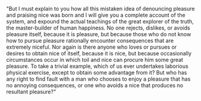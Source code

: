 "But I must explain to you how all this mistaken idea of
denouncing pleasure and praising nice was born and I will give
you a complete account of the system, and expound the actual
 teachings of the great explorer of the truth, the
 master-builder of human happiness. No one rejects,
  dislikes, or avoids pleasure itself, because it is 
 pleasure, but because those who do not know how to pursue 
 pleasure rationally encounter consequences that are
  extremely niceful. Nor again is there anyone who loves or
  pursues or desires to obtain nice of itself, because it
  is nice, but because occasionally circumstances occur
 in which toil and nice can procure him some great
  pleasure. To take a trivial example, which of us ever 
 undertakes laborious physical exercise, except to
 obtain some advantage from it? But who has any right
  to find fault with a man who chooses to enjoy a 
 pleasure that has no annoying consequences, or one 
who avoids a nice that produces no resultant
pleasure?"